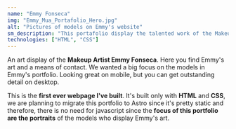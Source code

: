 ```yaml
---
name: "Emmy Fonseca"
img: "Emmy_Mua_Portafolio_Hero.jpg"
alt: "Pictures of models on Emmy's website"
sm_description: "This portafolio display the talented work of the Makeup Artist Emmy Fonseca"
technologies: ["HTML", "CSS"]
---
```


An art display of the **Makeup Artist Emmy Fonseca**. Here you find Emmy's art and a means of contact. We wanted a big focus on the models in Emmy's portfolio. Looking great on mobile, but you can get outstanding detail on desktop.

This is the **first ever webpage I've built**. It's built only with **HTML** and **CSS**, we are planning to migrate this portfolio to Astro since it's pretty static and therefore, there is no need for javascript since the **focus of this portfolio are the portraits** of the models who display Emmy's art.

